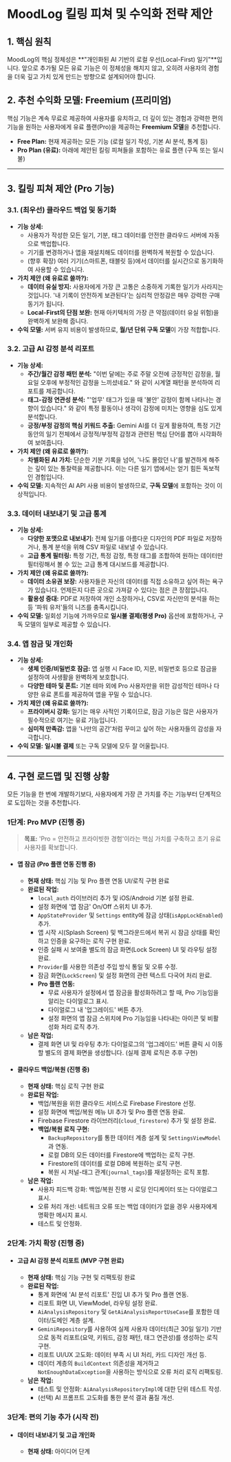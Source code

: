 # MoodLog 킬링 피쳐 및 수익화 전략 제안

## 1. 핵심 원칙

MoodLog의 핵심 정체성은 **"개인화된 AI 기반의 로컬 우선(Local-First) 일기"**입니다. 앞으로 추가될 모든 유료 기능은 이 정체성을 해치지 않고, 오히려 사용자의 경험을 더욱 깊고 가치 있게 만드는 방향으로 설계되어야 합니다.

## 2. 추천 수익화 모델: Freemium (프리미엄)

핵심 기능은 계속 무료로 제공하여 사용자를 유치하고, 더 깊이 있는 경험과 강력한 편의 기능을 원하는 사용자에게 유료 플랜(Pro)을 제공하는 **Freemium 모델**을 추천합니다.

-   **Free Plan:** 현재 제공하는 모든 기능 (로컬 일기 작성, 기본 AI 분석, 통계 등)
-   **Pro Plan (유료):** 아래에 제안된 킬링 피쳐들을 포함하는 유료 플랜 (구독 또는 일시불)

---

## 3. 킬링 피쳐 제안 (Pro 기능)

### 3.1. (최우선) 클라우드 백업 및 동기화

-   **기능 상세:**
    -   사용자가 작성한 모든 일기, 기분, 태그 데이터를 안전한 클라우드 서버에 자동으로 백업합니다.
    -   기기를 변경하거나 앱을 재설치해도 데이터를 완벽하게 복원할 수 있습니다.
    -   (향후 확장) 여러 기기(스마트폰, 태블릿 등)에서 데이터를 실시간으로 동기화하여 사용할 수 있습니다.
-   **가치 제안 (왜 유료로 쓸까?):**
    -   **데이터 유실 방지:** 사용자에게 가장 큰 고통은 소중하게 기록한 일기가 사라지는 것입니다. '내 기록이 안전하게 보관된다'는 심리적 안정감은 매우 강력한 구매 동기가 됩니다.
    -   **Local-First의 단점 보완:** 현재 아키텍처의 가장 큰 약점(데이터 유실 위험)을 완벽하게 보완해 줍니다.
-   **수익 모델:** 서버 유지 비용이 발생하므로, **월/년 단위 구독 모델**이 가장 적합합니다.

### 3.2. 고급 AI 감정 분석 리포트

-   **기능 상세:**
    -   **주간/월간 감정 패턴 분석:** "이번 달에는 주로 주말 오전에 긍정적인 감정을, 월요일 오후에 부정적인 감정을 느끼셨네요." 와 같이 시계열 패턴을 분석하여 리포트를 제공합니다.
    -   **태그-감정 연관성 분석:** "'업무' 태그가 있을 때 '불안' 감정이 함께 나타나는 경향이 있습니다." 와 같이 특정 활동이나 생각이 감정에 미치는 영향을 심도 있게 분석합니다.
    -   **긍정/부정 감정의 핵심 키워드 추출:** Gemini AI를 더 깊게 활용하여, 특정 기간 동안의 일기 전체에서 긍정적/부정적 감정과 관련된 핵심 단어를 뽑아 시각화하여 보여줍니다.
-   **가치 제안 (왜 유료로 쓸까?):**
    -   **차별화된 AI 가치:** 단순한 기분 기록을 넘어, '나도 몰랐던 나'를 발견하게 해주는 깊이 있는 통찰력을 제공합니다. 이는 다른 일기 앱에서는 얻기 힘든 독보적인 경험입니다.
-   **수익 모델:** 지속적인 AI API 사용 비용이 발생하므로, **구독 모델**에 포함하는 것이 이상적입니다.

### 3.3. 데이터 내보내기 및 고급 통계

-   **기능 상세:**
    -   **다양한 포맷으로 내보내기:** 전체 일기를 아름다운 디자인의 PDF 파일로 저장하거나, 통계 분석을 위해 CSV 파일로 내보낼 수 있습니다.
    -   **고급 통계 필터링:** 특정 기간, 특정 감정, 특정 태그를 조합하여 원하는 데이터만 필터링해서 볼 수 있는 고급 통계 대시보드를 제공합니다.
-   **가치 제안 (왜 유료로 쓸까?):**
    -   **데이터 소유권 보장:** 사용자들은 자신의 데이터를 직접 소유하고 싶어 하는 욕구가 있습니다. 언제든지 다른 곳으로 가져갈 수 있다는 점은 큰 장점입니다.
    -   **활용성 증대:** PDF로 저장하여 개인 소장하거나, CSV로 자신만의 분석을 하는 등 '파워 유저'들의 니즈를 충족시킵니다.
-   **수익 모델:** 일회성 기능에 가까우므로 **일시불 결제(평생 Pro)** 옵션에 포함하거나, 구독 모델의 일부로 제공할 수 있습니다.

### 3.4. 앱 잠금 및 개인화

-   **기능 상세:**
    -   **생체 인증/비밀번호 잠금:** 앱 실행 시 Face ID, 지문, 비밀번호 등으로 잠금을 설정하여 사생활을 완벽하게 보호합니다.
    -   **다양한 테마 및 폰트:** 기본 테마 외에 Pro 사용자만을 위한 감성적인 테마나 다양한 유료 폰트를 제공하여 앱을 꾸밀 수 있습니다.
-   **가치 제안 (왜 유료로 쓸까?):**
    -   **프라이버시 강화:** 일기는 매우 사적인 기록이므로, 잠금 기능은 많은 사용자가 필수적으로 여기는 유료 기능입니다.
    -   **심미적 만족감:** 앱을 '나만의 공간'처럼 꾸미고 싶어 하는 사용자들의 감성을 자극합니다.
-   **수익 모델:** **일시불 결제** 또는 구독 모델에 모두 잘 어울립니다.

---

## 4. 구현 로드맵 및 진행 상황

모든 기능을 한 번에 개발하기보다, 사용자에게 가장 큰 가치를 주는 기능부터 단계적으로 도입하는 것을 추천합니다.

### **1단계: Pro MVP (진행 중)**

> **목표:** 'Pro = 안전하고 프라이빗한 경험'이라는 핵심 가치를 구축하고 초기 유료 사용자를 확보합니다.

-   #### **앱 잠금 (Pro 플랜 연동 진행 중)**
    -   **현재 상태:** 핵심 기능 및 Pro 플랜 연동 UI/로직 구현 완료
    -   **완료된 작업:**
        -   `local_auth` 라이브러리 추가 및 iOS/Android 기본 설정 완료.
        -   설정 화면에 '앱 잠금' On/Off 스위치 UI 추가.
        -   `AppStateProvider` 및 `Settings` entity에 잠금 상태(`isAppLockEnabled`) 추가.
        -   앱 시작 시(Splash Screen) 및 백그라운드에서 복귀 시 잠금 상태를 확인하고 인증을 요구하는 로직 구현 완료.
        -   인증 실패 시 보여줄 별도의 잠금 화면(Lock Screen) UI 및 라우팅 설정 완료.
        -   `Provider`를 사용한 의존성 주입 방식 통일 및 오류 수정.
        -   잠금 화면(`LockScreen`) 및 설정 화면의 관련 텍스트 다국어 처리 완료.
        -   **Pro 플랜 연동:**
            -   무료 사용자가 설정에서 앱 잠금을 활성화하려고 할 때, Pro 기능임을 알리는 다이얼로그 표시.
            -   다이얼로그 내 '업그레이드' 버튼 추가.
            -   설정 화면의 앱 잠금 스위치에 Pro 기능임을 나타내는 아이콘 및 비활성화 처리 로직 추가.
    -   **남은 작업:**
        -   결제 화면 UI 및 라우팅 추가: 다이얼로그의 '업그레이드' 버튼 클릭 시 이동할 별도의 결제 화면을 생성합니다. (실제 결제 로직은 추후 구현)

-   #### **클라우드 백업/복원 (진행 중)**
    -   **현재 상태:** 핵심 로직 구현 완료
    -   **완료된 작업:**
        -   백업/복원을 위한 클라우드 서비스로 Firebase Firestore 선정.
        -   설정 화면에 백업/복원 메뉴 UI 추가 및 Pro 플랜 연동 완료.
        -   Firebase Firestore 라이브러리(`cloud_firestore`) 추가 및 설정 완료.
        -   **백업/복원 로직 구현:**
            -   `BackupRepository`를 통한 데이터 계층 설계 및 `SettingsViewModel`과 연동.
            -   로컬 DB의 모든 데이터를 Firestore에 백업하는 로직 구현.
            -   Firestore의 데이터를 로컬 DB에 복원하는 로직 구현.
            -   복원 시 저널-태그 관계(`journal_tags`)를 재설정하는 로직 포함.
    -   **남은 작업:**
        -   사용자 피드백 강화: 백업/복원 진행 시 로딩 인디케이터 또는 다이얼로그 표시.
        -   오류 처리 개선: 네트워크 오류 또는 백업 데이터가 없을 경우 사용자에게 명확한 메시지 표시.
        -   테스트 및 안정화.

### **2단계: 가치 확장 (진행 중)**

-   #### **고급 AI 감정 분석 리포트 (MVP 구현 완료)**
    -   **현재 상태:** 핵심 기능 구현 및 리팩토링 완료
    -   **완료된 작업:**
        -   통계 화면에 'AI 분석 리포트' 진입 UI 추가 및 Pro 플랜 연동.
        -   리포트 화면 UI, ViewModel, 라우팅 설정 완료.
        -   `AiAnalysisRepository` 및 `GetAiAnalysisReportUseCase`를 포함한 데이터/도메인 계층 설계.
        -   `GeminiRepository`를 사용하여 실제 사용자 데이터(최근 30일 일기) 기반으로 동적 리포트(요약, 키워드, 감정 패턴, 태그 연관성)를 생성하는 로직 구현.
        -   리포트 UI/UX 고도화: 데이터 부족 시 UI 처리, 카드 디자인 개선 등.
        -   데이터 계층의 `BuildContext` 의존성을 제거하고 `NotEnoughDataException`을 사용하는 방식으로 오류 처리 로직 리팩토링.
    -   **남은 작업:**
        -   테스트 및 안정화: `AiAnalysisRepositoryImpl`에 대한 단위 테스트 작성.
        -   (선택) AI 프롬프트 고도화를 통한 분석 결과 품질 개선.

### **3단계: 편의 기능 추가 (시작 전)**

-   #### **데이터 내보내기 및 고급 개인화**
    -   **현재 상태:** 아이디어 단계
